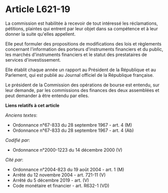 # Article L621-19

La commission est habilitée à recevoir de tout intéressé les réclamations, pétitions, plaintes qui entrent par leur objet
dans sa compétence et à leur donner la suite qu'elles appellent.

Elle peut formuler des propositions de modifications des lois et règlements concernant l'information des porteurs
d'instruments financiers et du public, les marchés d'instruments financiers et le statut des prestataires de services
d'investissement.

Elle établit chaque année un rapport au Président de la République et au Parlement, qui est publié au Journal officiel de la
République française.

Le président de la Commission des opérations de bourse est entendu, sur leur demande, par les commissions des finances des
deux assemblées et peut demander à être entendu par elles.

**Liens relatifs à cet article**

_Anciens textes_:

  - Ordonnance n°67-833 du 28 septembre 1967 - art. 4 (M)
  - Ordonnance n°67-833 du 28 septembre 1967 - art. 4 (Ab)

_Codifié par_:

  - Ordonnance n°2000-1223 du 14 décembre 2000 (V)

_Cité par_:

  - Ordonnance n°2004-823 du 19 août 2004 - art. 1 (M)
  - Arrêté du 12 novembre 2004 - art. 721-11 (V)
  - Arrêté du 5 décembre 2019 - art. (V)
  - Code monétaire et financier - art. R632-1 (VD)
